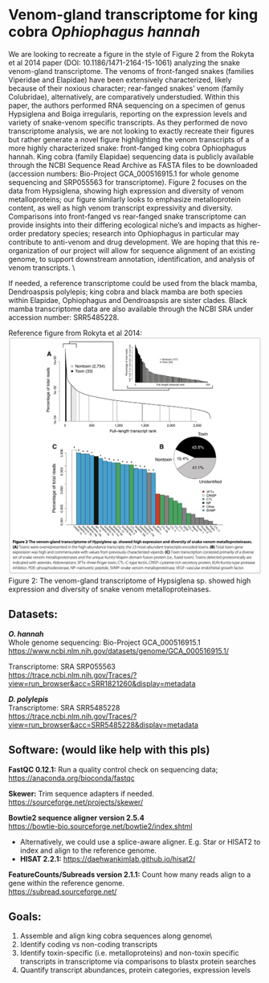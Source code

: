 # Venom-gland transcriptome for king cobra ***Ophiophagus hannah***

We are looking to recreate a figure in the style of Figure 2 from the Rokyta et al 2014 paper (DOI: 10.1186/1471-2164-15-1061) analyzing the snake venom-gland transcriptome. The venoms of front-fanged snakes (families Viperidae and Elapidae) have been extensively characterized, likely because of their noxious character; rear-fanged snakes’ venom (family Colubridae), alternatively, are comparatively understudied. Within this paper, the authors performed RNA sequencing on a specimen of genus Hypsiglena and Boiga irregularis, reporting on the expression levels and variety of snake-venom specific transcripts. As they performed de novo transcriptome analysis, we are not looking to exactly recreate their figures but rather generate a novel figure highlighting the venom transcripts of a more highly characterized snake: front-fanged king cobra Ophiophagus hannah. King cobra (family Elapidae) sequencing data is publicly available through the NCBI Sequence Read Archive as FASTA files to be downloaded (accession numbers: Bio-Project GCA_000516915.1 for whole genome sequencing and SRP055563 for transcriptome). Figure 2 focuses on the data from Hypsiglena, showing high expression and diversity of venom metalloproteins; our figure similarly looks to emphasize metalloprotein content, as well as high venom transcript expressivity and diversity. Comparisons into front-fanged vs rear-fanged snake transcriptome can provide insights into their differing ecological niche’s and impacts as higher-order predatory species; research into Ophiophagus in particular may contribute to anti-venom and drug development. 
We are hoping that this re-organization of our project will allow for sequence alignment of an existing genome, to support downstream annotation, identification, and analysis of venom transcripts. \

If needed, a reference transcriptome could be used from the black mamba, Dendroaspsis polylepis; king cobra and black mamba are both species within Elapidae, Ophiophagus and Dendroaspsis are sister clades. Black mamba  transcriptome data are also available through the NCBI SRA under accession number: SRR5485228.   

Reference figure from Rokyta et al 2014:
![Reference figure from Rokyta et al 2014:](figure_2.png)
Figure 2: The venom-gland transcriptome of Hypsiglena sp. showed high expression and diversity of snake venom metalloproteinases.

## Datasets: 
***O. hannah***\
Whole genome sequencing: Bio-Project GCA_000516915.1\
https://www.ncbi.nlm.nih.gov/datasets/genome/GCA_000516915.1/ 

Transcriptome: SRA SRP055563\
https://trace.ncbi.nlm.nih.gov/Traces/?view=run_browser&acc=SRR1821260&display=metadata 

***D. polylepis***\
Transcriptome: SRA SRR5485228\
https://trace.ncbi.nlm.nih.gov/Traces/?view=run_browser&acc=SRR5485228&display=metadata 

## Software: (would like help with this pls)
**FastQC 0.12.1:** Run a quality control check on sequencing data;   
https://anaconda.org/bioconda/fastqc   

**Skewer:** Trim sequence adapters if needed.   
https://sourceforge.net/projects/skewer/  

**Bowtie2 sequence aligner version 2.5.4**  
https://bowtie-bio.sourceforge.net/bowtie2/index.shtml  

- Alternatively, we could use a splice-aware aligner. E.g. Star or HISAT2 to index and align to the reference genome.   
- **HISAT 2.2.1:** 
https://daehwankimlab.github.io/hisat2/  

**FeatureCounts/Subreads version 2.1.1:** Count how many reads align to a gene within the reference genome.   
https://subread.sourceforge.net/   


## Goals:
1. Assemble and align king cobra sequences along genome\
2. Identify coding vs non-coding transcripts   
3. Identify toxin-specific (i.e. metalloproteins) and non-toxin specific transcripts in transcriptome via comparisons to blastx protein searches  
4. Quantify transcript abundances, protein categories, expression levels
